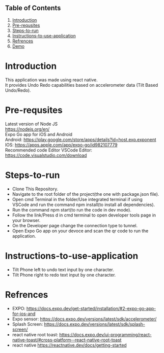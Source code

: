 ## Table of Contents
1. [Introduction](#Introduction)
1. [Pre-requsites](#Pre-requsites)  
1. [Steps-to-run](#Steps-to-run)
1. [Instructions-to-use-application](#Instructions-to-use-application)
1. [Refrences](#Refrences)
1. [Demo](Demo/Demo.mp4)
# Introduction  
This application was made using react native.  
It provides Undo Redo capabilities based on accelerometer data (Tilt Based Undo/Redo).  
# Pre-requsites
Latest version of Node JS  
https://nodejs.org/en/  
Expo Go app for iOS and Android  
Android: https://play.google.com/store/apps/details?id=host.exp.exponent  
IOS: https://apps.apple.com/app/expo-go/id982107779  
Recommended code Editor
VSCode Editor: https://code.visualstudio.com/download  
# Steps-to-run
- Clone This Repository.
- Navigate to the root folder of the project(the one with package.json file).
- Open cmd Terminal in the folder/Use integrated terminal if using VSCode and run the command npm install(to install all dependencies).
- Run the command npm start(to run the code in dev mode).
- Follow the link/Press d in cmd terminal to open developer tools page in your browser.
- On the Developer page change the connection type to tunnel.
- Open Expo Go app on your devoce and scan the qr code to run the application.  
# Instructions-to-use-application  
- Tilt Phone left to undo text input by one character.
- Tilt Phone right to redo text input by one character.
# Refrences
- EXPO: https://docs.expo.dev/get-started/installation/#2-expo-go-app-for-ios-and
- Expo sensor: https://docs.expo.dev/versions/latest/sdk/accelerometer/
- Splash Screen: https://docs.expo.dev/versions/latest/sdk/splash-screen/
- react native root toast: https://docs.expo.dev/ui-programming/react-native-toast/#cross-platform--react-native-root-toast
- react native https://reactnative.dev/docs/getting-started

